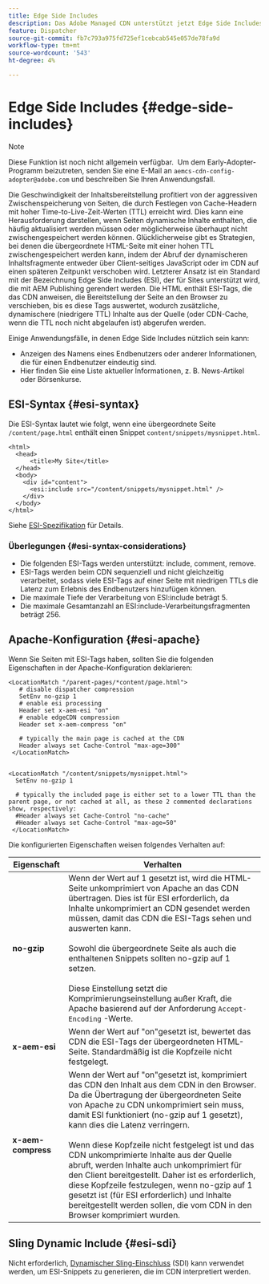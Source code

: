 ```yaml
---
title: Edge Side Includes
description: Das Adobe Managed CDN unterstützt jetzt Edge Side Includes (ESI), eine Markup-Sprache für die dynamische Webinhaltassembly auf Edge-Ebene.
feature: Dispatcher
source-git-commit: fb7c793a975fd725ef1cebcab545e057de78fa9d
workflow-type: tm+mt
source-wordcount: '543'
ht-degree: 4%

---
```


# Edge Side Includes {#edge-side-includes}

>[!NOTE]
>Diese Funktion ist noch nicht allgemein verfügbar.  Um dem Early-Adopter-Programm beizutreten, senden Sie eine E-Mail an `aemcs-cdn-config-adopter@adobe.com` und beschreiben Sie Ihren Anwendungsfall.

Die Geschwindigkeit der Inhaltsbereitstellung profitiert von der aggressiven Zwischenspeicherung von Seiten, die durch Festlegen von Cache-Headern mit hoher Time-to-Live-Zeit-Werten (TTL) erreicht wird. Dies kann eine Herausforderung darstellen, wenn Seiten dynamische Inhalte enthalten, die häufig aktualisiert werden müssen oder möglicherweise überhaupt nicht zwischengespeichert werden können. Glücklicherweise gibt es Strategien, bei denen die übergeordnete HTML-Seite mit einer hohen TTL zwischengespeichert werden kann, indem der Abruf der dynamischeren Inhaltsfragmente entweder über Client-seitiges JavaScript oder im CDN auf einen späteren Zeitpunkt verschoben wird. Letzterer Ansatz ist ein Standard mit der Bezeichnung Edge Side Includes (ESI), der für Sites unterstützt wird, die mit AEM Publishing gerendert werden. Die HTML enthält ESI-Tags, die das CDN anweisen, die Bereitstellung der Seite an den Browser zu verschieben, bis es diese Tags auswertet, wodurch zusätzliche, dynamischere (niedrigere TTL) Inhalte aus der Quelle (oder CDN-Cache, wenn die TTL noch nicht abgelaufen ist) abgerufen werden.

Einige Anwendungsfälle, in denen Edge Side Includes nützlich sein kann:

* Anzeigen des Namens eines Endbenutzers oder anderer Informationen, die für einen Endbenutzer eindeutig sind.
* Hier finden Sie eine Liste aktueller Informationen, z. B. News-Artikel oder Börsenkurse.

## ESI-Syntax {#esi-syntax}

Die ESI-Syntax lautet wie folgt, wenn eine übergeordnete Seite `/content/page.html` enthält einen Snippet `content/snippets/mysnippet.html`.

```
<html>
  <head>
      <title>My Site</title>
  </head>
  <body>
    <div id="content">
      <esi:include src="/content/snippets/mysnippet.html" />
    </div>
  </body>
</html>
```

Siehe [ESI-Spezifikation](https://www.w3.org/TR/esi-lang/) für Details.

### Überlegungen {#esi-syntax-considerations}

* Die folgenden ESI-Tags werden unterstützt: include, comment, remove.
* ESI-Tags werden beim CDN sequenziell und nicht gleichzeitig verarbeitet, sodass viele ESI-Tags auf einer Seite mit niedrigen TTLs die Latenz zum Erlebnis des Endbenutzers hinzufügen können.
* Die maximale Tiefe der Verarbeitung von ESI:include beträgt 5.
* Die maximale Gesamtanzahl an ESI:include-Verarbeitungsfragmenten beträgt 256.


## Apache-Konfiguration {#esi-apache}

Wenn Sie Seiten mit ESI-Tags haben, sollten Sie die folgenden Eigenschaften in der Apache-Konfiguration deklarieren:

```
<LocationMatch "/parent-pages/*content/page.html">
   # disable dispatcher compression
   SetEnv no-gzip 1
   # enable esi processing 
   Header set x-aem-esi "on"
   # enable edgeCDN compression
   Header set x-aem-compress "on"

   # typically the main page is cached at the CDN
   Header always set Cache-Control "max-age=300"
 </LocationMatch>


<LocationMatch "/content/snippets/mysnippet.html">
  SetEnv no-gzip 1

  # typically the included page is either set to a lower TTL than the parent page, or not cached at all, as these 2 commented declarations show, respectively:
  #Header always set Cache-Control "no-cache"
  #Header always set Cache-Control "max-age=50"
 </LocationMatch> 
```

Die konfigurierten Eigenschaften weisen folgendes Verhalten auf:

| Eigenschaft | Verhalten |
|-----------|--------------------------|
| **no-gzip** | Wenn der Wert auf 1 gesetzt ist, wird die HTML-Seite unkomprimiert von Apache an das CDN übertragen. Dies ist für ESI erforderlich, da Inhalte unkomprimiert an CDN gesendet werden müssen, damit das CDN die ESI-Tags sehen und auswerten kann.<br/><br/>Sowohl die übergeordnete Seite als auch die enthaltenen Snippets sollten no-gzip auf 1 setzen.<br/><br/>Diese Einstellung setzt die Komprimierungseinstellung außer Kraft, die Apache basierend auf der Anforderung `Accept-Encoding` -Werte. |
| **x-aem-esi** | Wenn der Wert auf &quot;on&quot;gesetzt ist, bewertet das CDN die ESI-Tags der übergeordneten HTML-Seite.  Standardmäßig ist die Kopfzeile nicht festgelegt. |
| **x-aem-compress** | Wenn der Wert auf &quot;on&quot;gesetzt ist, komprimiert das CDN den Inhalt aus dem CDN in den Browser. Da die Übertragung der übergeordneten Seite von Apache zu CDN unkomprimiert sein muss, damit ESI funktioniert (no-gzip auf 1 gesetzt), kann dies die Latenz verringern.<br/><br/>Wenn diese Kopfzeile nicht festgelegt ist und das CDN unkomprimierte Inhalte aus der Quelle abruft, werden Inhalte auch unkomprimiert für den Client bereitgestellt. Daher ist es erforderlich, diese Kopfzeile festzulegen, wenn no-gzip auf 1 gesetzt ist (für ESI erforderlich) und Inhalte bereitgestellt werden sollen, die vom CDN in den Browser komprimiert wurden. |

## Sling Dynamic Include {#esi-sdi}

Nicht erforderlich, [Dynamischer Sling-Einschluss](https://sling.apache.org/documentation/bundles/dynamic-includes.html) (SDI) kann verwendet werden, um ESI-Snippets zu generieren, die im CDN interpretiert werden.

